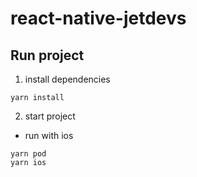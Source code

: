 # react-native-jetdevs

## Run project

1. install dependencies

```
yarn install
```

2. start project

- run with ios

```
yarn pod
yarn ios
```
